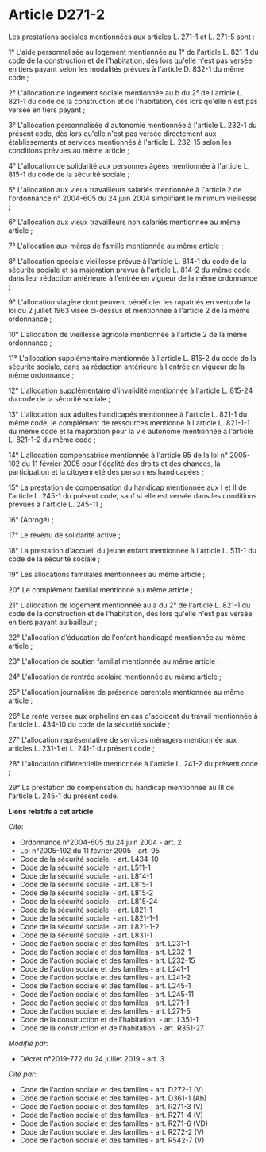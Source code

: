 # Article D271-2

Les prestations sociales mentionnées aux articles L. 271-1 et L. 271-5 sont :

1° L'aide personnalisée au logement mentionnée au 1° de l'article L. 821-1 du code de la construction et de l'habitation, dès
lors qu'elle n'est pas versée en tiers payant selon les modalités prévues à l'article D. 832-1 du même code ;

2° L'allocation de logement sociale mentionnée au b du 2° de l'article L. 821-1 du code de la construction et de
l'habitation, dès lors qu'elle n'est pas versée en tiers payant ;

3° L'allocation personnalisée d'autonomie mentionnée à l'article L. 232-1 du présent code, dès lors qu'elle n'est pas versée
directement aux établissements et services mentionnés à l'article L. 232-15 selon les conditions prévues au même article ;

4° L'allocation de solidarité aux personnes âgées mentionnée à l'article L. 815-1 du code de la sécurité sociale ;

5° L'allocation aux vieux travailleurs salariés mentionnée à l'article 2 de l'ordonnance n° 2004-605 du 24 juin 2004
simplifiant le minimum vieillesse ;

6° L'allocation aux vieux travailleurs non salariés mentionnée au même article ;

7° L'allocation aux mères de famille mentionnée au même article ;

8° L'allocation spéciale vieillesse prévue à l'article L. 814-1 du code de la sécurité sociale et sa majoration prévue à
l'article L. 814-2 du même code dans leur rédaction antérieure à l'entrée en vigueur de la même ordonnance ;

9° L'allocation viagère dont peuvent bénéficier les rapatriés en vertu de la loi du 2 juillet 1963 visée ci-dessus et
mentionnée à l'article 2 de la même ordonnance ;

10° L'allocation de vieillesse agricole mentionnée à l'article 2 de la même ordonnance ;

11° L'allocation supplémentaire mentionnée à l'article L. 815-2 du code de la sécurité sociale, dans sa rédaction antérieure
à l'entrée en vigueur de la même ordonnance ;

12° L'allocation supplémentaire d'invalidité mentionnée à l'article L. 815-24 du code de la sécurité sociale ;

13° L'allocation aux adultes handicapés mentionnée à l'article L. 821-1 du même code, le complément de ressources mentionné à
l'article L. 821-1-1 du même code et la majoration pour la vie autonome mentionnée à l'article L. 821-1-2 du même code ;

14° L'allocation compensatrice mentionnée à l'article 95 de la loi n° 2005-102 du 11 février 2005 pour l'égalité des droits
et des chances, la participation et la citoyenneté des personnes handicapées ;

15° La prestation de compensation du handicap mentionnée aux I et II de l'article L. 245-1 du présent code, sauf si elle est
versée dans les conditions prévues à l'article L. 245-11 ;

16° (Abrogé) ;

17° Le revenu de solidarité active ;

18° La prestation d'accueil du jeune enfant mentionnée à l'article L. 511-1 du code de la sécurité sociale ;

19° Les allocations familiales mentionnées au même article ;

20° Le complément familial mentionné au même article ;

21° L'allocation de logement mentionnée au a du 2° de l'article L. 821-1 du code de la construction et de l'habitation, dès
lors qu'elle n'est pas versée en tiers payant au bailleur ;

22° L'allocation d'éducation de l'enfant handicapé mentionnée au même article ;

23° L'allocation de soutien familial mentionnée au même article ;

24° L'allocation de rentrée scolaire mentionnée au même article ;

25° L'allocation journalière de présence parentale mentionnée au même article ;

26° La rente versée aux orphelins en cas d'accident du travail mentionnée à l'article L. 434-10 du code de la sécurité
sociale ;

27° L'allocation représentative de services ménagers mentionnée aux articles L. 231-1 et L. 241-1 du présent code ;

28° L'allocation différentielle mentionnée à l'article L. 241-2 du présent code ;

29° La prestation de compensation du handicap mentionnée au III de l'article L. 245-1 du présent code.

**Liens relatifs à cet article**

_Cite_:

  - Ordonnance n°2004-605 du 24 juin 2004 - art. 2
  - Loi n°2005-102 du 11 février 2005 - art. 95
  - Code de la sécurité sociale. - art. L434-10
  - Code de la sécurité sociale. - art. L511-1
  - Code de la sécurité sociale. - art. L814-1
  - Code de la sécurité sociale. - art. L815-1
  - Code de la sécurité sociale. - art. L815-2
  - Code de la sécurité sociale. - art. L815-24
  - Code de la sécurité sociale. - art. L821-1
  - Code de la sécurité sociale. - art. L821-1-1
  - Code de la sécurité sociale. - art. L821-1-2
  - Code de la sécurité sociale. - art. L831-1
  - Code de l'action sociale et des familles - art. L231-1
  - Code de l'action sociale et des familles - art. L232-1
  - Code de l'action sociale et des familles - art. L232-15
  - Code de l'action sociale et des familles - art. L241-1
  - Code de l'action sociale et des familles - art. L241-2
  - Code de l'action sociale et des familles - art. L245-1
  - Code de l'action sociale et des familles - art. L245-11
  - Code de l'action sociale et des familles - art. L271-1
  - Code de l'action sociale et des familles - art. L271-5
  - Code de la construction et de l'habitation. - art. L351-1
  - Code de la construction et de l'habitation. - art. R351-27

_Modifié par_:

  - Décret n°2019-772 du 24 juillet 2019 - art. 3

_Cité par_:

  - Code de l'action sociale et des familles - art. D272-1 (V)
  - Code de l'action sociale et des familles - art. D361-1 (Ab)
  - Code de l'action sociale et des familles - art. R271-3 (V)
  - Code de l'action sociale et des familles - art. R271-4 (V)
  - Code de l'action sociale et des familles - art. R271-6 (VD)
  - Code de l'action sociale et des familles - art. R272-2 (V)
  - Code de l'action sociale et des familles - art. R542-7 (V)
